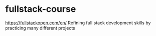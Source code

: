 # fullstack-course
https://fullstackopen.com/en/ Refining full stack development skills by practicing many different projects
